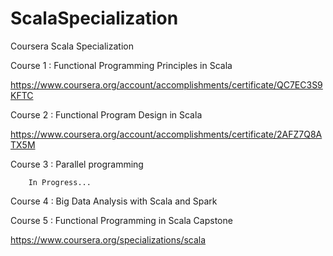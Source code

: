 # ScalaSpecialization
Coursera Scala Specialization

Course 1 : Functional Programming Principles in Scala

https://www.coursera.org/account/accomplishments/certificate/QC7EC3S9KFTC
	
Course 2 : Functional Program Design in Scala
  
https://www.coursera.org/account/accomplishments/certificate/2AFZ7Q8ATX5M

Course 3 : Parallel programming

		In Progress...

Course 4 : Big Data Analysis with Scala and Spark

Course 5 : Functional Programming in Scala Capstone


https://www.coursera.org/specializations/scala
